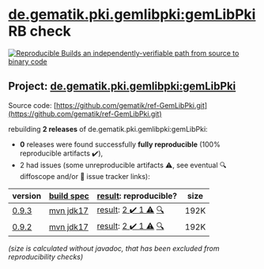 [de.gematik.pki.gemlibpki:gemLibPki](https://central.sonatype.com/artifact/de.gematik.pki.gemlibpki/gemLibPki/versions) RB check
=======

[![Reproducible Builds](https://reproducible-builds.org/images/logos/rb.svg) an independently-verifiable path from source to binary code](https://reproducible-builds.org/)

## Project: [de.gematik.pki.gemlibpki:gemLibPki](https://central.sonatype.com/artifact/de.gematik.pki.gemlibpki/gemLibPki/versions)

Source code: [https://github.com/gematik/ref-GemLibPki.git](https://github.com/gematik/ref-GemLibPki.git)

rebuilding **2 releases** of de.gematik.pki.gemlibpki:gemLibPki:
- **0** releases were found successfully **fully reproducible** (100% reproducible artifacts :heavy_check_mark:),
- 2 had issues (some unreproducible artifacts :warning:, see eventual :mag: diffoscope and/or :memo: issue tracker links):

| version | [build spec](/BUILDSPEC.md) | [result](https://reproducible-builds.org/docs/jvm/): reproducible? | size |
| -- | --------- | ------ | -- |
| [0.9.3](https://search.maven.org/artifact/de.gematik.pki.gemlibpki/gemLibPki/0.9.3/pom) | [mvn jdk17](gemLibPki-0.9.3.buildspec) | [result](gemLibPki-0.9.3.buildinfo): [2 :heavy_check_mark:  1 :warning:](gemLibPki-0.9.3.buildcompare) [:mag:](gemLibPki-0.9.3.diffoscope) | 192K |
| [0.9.2](https://search.maven.org/artifact/de.gematik.pki.gemlibpki/gemLibPki/0.9.2/pom) | [mvn jdk17](gemLibPki-0.9.2.buildspec) | [result](gemLibPki-0.9.2.buildinfo): [2 :heavy_check_mark:  1 :warning:](gemLibPki-0.9.2.buildcompare) [:mag:](gemLibPki-0.9.2.diffoscope) | 192K |

<i>(size is calculated without javadoc, that has been excluded from reproducibility checks)</i>
